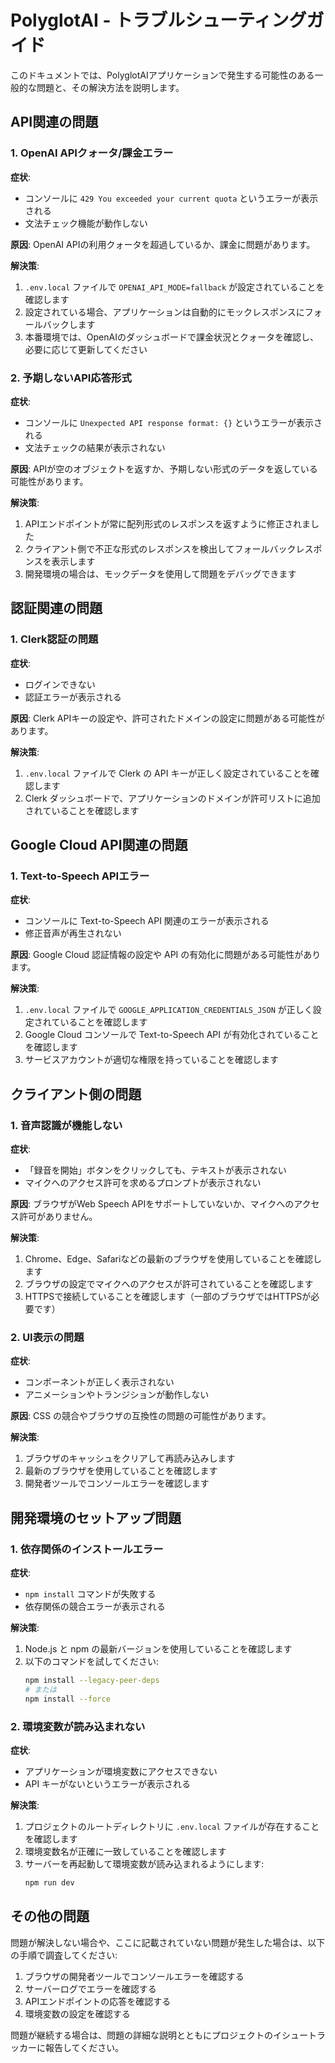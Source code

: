 # PolyglotAI - トラブルシューティングガイド

このドキュメントでは、PolyglotAIアプリケーションで発生する可能性のある一般的な問題と、その解決方法を説明します。

## API関連の問題

### 1. OpenAI APIクォータ/課金エラー

**症状**:
- コンソールに `429 You exceeded your current quota` というエラーが表示される
- 文法チェック機能が動作しない

**原因**:
OpenAI APIの利用クォータを超過しているか、課金に問題があります。

**解決策**:
1. `.env.local` ファイルで `OPENAI_API_MODE=fallback` が設定されていることを確認します
2. 設定されている場合、アプリケーションは自動的にモックレスポンスにフォールバックします
3. 本番環境では、OpenAIのダッシュボードで課金状況とクォータを確認し、必要に応じて更新してください

### 2. 予期しないAPI応答形式

**症状**:
- コンソールに `Unexpected API response format: {}` というエラーが表示される
- 文法チェックの結果が表示されない

**原因**:
APIが空のオブジェクトを返すか、予期しない形式のデータを返している可能性があります。

**解決策**:
1. APIエンドポイントが常に配列形式のレスポンスを返すように修正されました
2. クライアント側で不正な形式のレスポンスを検出してフォールバックレスポンスを表示します
3. 開発環境の場合は、モックデータを使用して問題をデバッグできます

## 認証関連の問題

### 1. Clerk認証の問題

**症状**:
- ログインできない
- 認証エラーが表示される

**原因**:
Clerk APIキーの設定や、許可されたドメインの設定に問題がある可能性があります。

**解決策**:
1. `.env.local` ファイルで Clerk の API キーが正しく設定されていることを確認します
2. Clerk ダッシュボードで、アプリケーションのドメインが許可リストに追加されていることを確認します

## Google Cloud API関連の問題

### 1. Text-to-Speech APIエラー

**症状**:
- コンソールに Text-to-Speech API 関連のエラーが表示される
- 修正音声が再生されない

**原因**:
Google Cloud 認証情報の設定や API の有効化に問題がある可能性があります。

**解決策**:
1. `.env.local` ファイルで `GOOGLE_APPLICATION_CREDENTIALS_JSON` が正しく設定されていることを確認します
2. Google Cloud コンソールで Text-to-Speech API が有効化されていることを確認します
3. サービスアカウントが適切な権限を持っていることを確認します

## クライアント側の問題

### 1. 音声認識が機能しない

**症状**:
- 「録音を開始」ボタンをクリックしても、テキストが表示されない
- マイクへのアクセス許可を求めるプロンプトが表示されない

**原因**:
ブラウザがWeb Speech APIをサポートしていないか、マイクへのアクセス許可がありません。

**解決策**:
1. Chrome、Edge、Safariなどの最新のブラウザを使用していることを確認します
2. ブラウザの設定でマイクへのアクセスが許可されていることを確認します
3. HTTPSで接続していることを確認します（一部のブラウザではHTTPSが必要です）

### 2. UI表示の問題

**症状**:
- コンポーネントが正しく表示されない
- アニメーションやトランジションが動作しない

**原因**:
CSS の競合やブラウザの互換性の問題の可能性があります。

**解決策**:
1. ブラウザのキャッシュをクリアして再読み込みします
2. 最新のブラウザを使用していることを確認します
3. 開発者ツールでコンソールエラーを確認します

## 開発環境のセットアップ問題

### 1. 依存関係のインストールエラー

**症状**:
- `npm install` コマンドが失敗する
- 依存関係の競合エラーが表示される

**解決策**:
1. Node.js と npm の最新バージョンを使用していることを確認します
2. 以下のコマンドを試してください:
   ```bash
   npm install --legacy-peer-deps
   # または
   npm install --force
   ```

### 2. 環境変数が読み込まれない

**症状**:
- アプリケーションが環境変数にアクセスできない
- API キーがないというエラーが表示される

**解決策**:
1. プロジェクトのルートディレクトリに `.env.local` ファイルが存在することを確認します
2. 環境変数名が正確に一致していることを確認します
3. サーバーを再起動して環境変数が読み込まれるようにします:
   ```bash
   npm run dev
   ```

## その他の問題

問題が解決しない場合や、ここに記載されていない問題が発生した場合は、以下の手順で調査してください:

1. ブラウザの開発者ツールでコンソールエラーを確認する
2. サーバーログでエラーを確認する
3. APIエンドポイントの応答を確認する
4. 環境変数の設定を確認する

問題が継続する場合は、問題の詳細な説明とともにプロジェクトのイシュートラッカーに報告してください。 